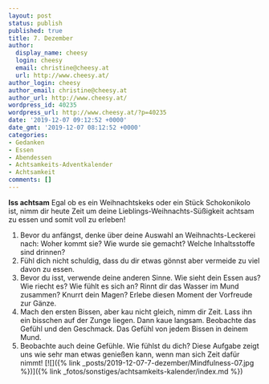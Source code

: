 ```yaml
---
layout: post
status: publish
published: true
title: 7. Dezember
author:
  display_name: cheesy
  login: cheesy
  email: christine@cheesy.at
  url: http://www.cheesy.at/
author_login: cheesy
author_email: christine@cheesy.at
author_url: http://www.cheesy.at/
wordpress_id: 40235
wordpress_url: http://www.cheesy.at/?p=40235
date: '2019-12-07 09:12:52 +0000'
date_gmt: '2019-12-07 08:12:52 +0000'
categories:
- Gedanken
- Essen
- Abendessen
- Achtsamkeits-Adventkalender
- Achtsamkeit
comments: []
---
```

 **Iss achtsam**
Egal ob es ein Weihnachtskeks oder ein Stück Schokonikolo ist, nimm dir heute Zeit um deine Lieblings-Weihnachts-Süßigkeit achtsam zu essen und somit voll zu erleben!
1) Bevor du anfängst, denke über deine Auswahl an Weihnachts-Leckerei nach: Woher kommt sie? Wie wurde sie gemacht? Welche Inhaltsstoffe sind drinnen?
2) Fühl dich nicht schuldig, dass du dir etwas gönnst aber vermeide zu viel davon zu essen.
3) Bevor du isst, verwende deine anderen Sinne. Wie sieht dein Essen aus? Wie riecht es? Wie fühlt es sich an? Rinnt dir das Wasser im Mund zusammen? Knurrt dein Magen? Erlebe diesen Moment der Vorfreude zur Gänze.
4) Mach den ersten Bissen, aber kau nicht gleich, nimm dir Zeit. Lass ihn ein bisschen auf der Zunge liegen. Dann kaue langsam. Beobachte das Gefühl und den Geschmack. Das Gefühl von jedem Bissen in deinem Mund.
5) Beobachte auch deine Gefühle. Wie fühlst du dich?
Diese Aufgabe zeigt uns wie sehr man etwas genießen kann, wenn man sich Zeit dafür nimmt!
[![]({% link _posts/2019-12-07-7-dezember/Mindfulness-07.jpg %})]({% link _fotos/sonstiges/achtsamkeits-kalender/index.md %})
